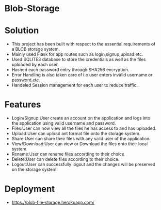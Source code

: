 # Blob-Storage



# Solution
- This project has been built with respect to the essential requirements of a BLOB storage system.
- Mainly used Flask for app routes such as login,signup,upload etc.
- Used SQLITE3 database to store the credentials as well as the files uploaded by each user.
- Hashed each password entry through SHA256 encryption.
- Error Handling is also taken care of i.e user enters invalid username or password,etc.
- Handeled Session management for each user to reduce traffic.

# Features
- Login/Signup:User create an account on the application and logs into the application using  valid username and password.
- Files:User can now view all the files he has access to and has uploaded.
- Upload:User can upload ant format file onto the storage system.
- Share:User can share their files with any valid user of the application.
- View/Download:User can view or Download the files onto their local system.
- Rename:User can rename files according to their choice.
- Delete:User can delete files according to their choice.
- Logout:User can successfully logout and the changes will be preserved on the storage system.


# Deployment 
- https://blob-file-storage.herokuapp.com/
